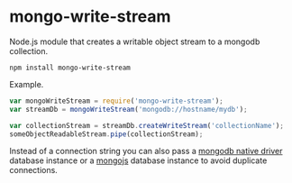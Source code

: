 mongo-write-stream
==================

Node.js module that creates a writable object stream to a mongodb collection.

```
npm install mongo-write-stream
```

Example.

```js
var mongoWriteStream = require('mongo-write-stream');
var streamDb = mongoWriteStream('mongodb://hostname/mydb');

var collectionStream = streamDb.createWriteStream('collectionName');
someObjectReadableStream.pipe(collectionStream);
```

Instead of a connection string you can also pass a [mongodb native driver](https://github.com/mongodb/node-mongodb-native)
database instance or a [mongojs](https://github.com/mafintosh/mongojs) database instance to avoid duplicate connections.
